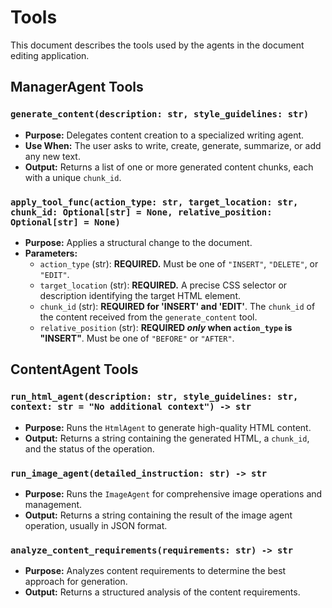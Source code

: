 # Tools

This document describes the tools used by the agents in the document editing application.

## ManagerAgent Tools

### `generate_content(description: str, style_guidelines: str)`

-   **Purpose:** Delegates content creation to a specialized writing agent.
-   **Use When:** The user asks to write, create, generate, summarize, or add any new text.
-   **Output:** Returns a list of one or more generated content chunks, each with a unique `chunk_id`.

### `apply_tool_func(action_type: str, target_location: str, chunk_id: Optional[str] = None, relative_position: Optional[str] = None)`

-   **Purpose:** Applies a structural change to the document.
-   **Parameters:**
    -   `action_type` (str): **REQUIRED.** Must be one of `"INSERT"`, `"DELETE"`, or `"EDIT"`.
    -   `target_location` (str): **REQUIRED.** A precise CSS selector or description identifying the target HTML element.
    -   `chunk_id` (str): **REQUIRED for 'INSERT' and 'EDIT'**. The `chunk_id` of the content received from the `generate_content` tool.
    -   `relative_position` (str): **REQUIRED *only* when `action_type` is "INSERT"**. Must be one of `"BEFORE"` or `"AFTER"`.

## ContentAgent Tools

### `run_html_agent(description: str, style_guidelines: str, context: str = "No additional context") -> str`

-   **Purpose:** Runs the `HtmlAgent` to generate high-quality HTML content.
-   **Output:** Returns a string containing the generated HTML, a `chunk_id`, and the status of the operation.

### `run_image_agent(detailed_instruction: str) -> str`

-   **Purpose:** Runs the `ImageAgent` for comprehensive image operations and management.
-   **Output:** Returns a string containing the result of the image agent operation, usually in JSON format.

### `analyze_content_requirements(requirements: str) -> str`

-   **Purpose:** Analyzes content requirements to determine the best approach for generation.
-   **Output:** Returns a structured analysis of the content requirements.
